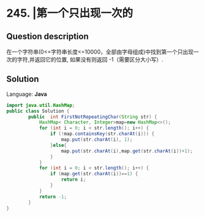 # 245. |第一个只出现一次的

## Question description


在一个字符串(0<=字符串长度<=10000，全部由字母组成)中找到第一个只出现一次的字符,并返回它的位置, 如果没有则返回 -1（需要区分大小写）.


## Solution

Language: **Java**

```Java
import java.util.HashMap;
public class Solution {
        public  int FirstNotRepeatingChar(String str) {
            HashMap< Character, Integer>map=new HashMap<>();
            for (int i = 0; i < str.length(); i++) {
                if (!map.containsKey(str.charAt(i))) {
                    map.put(str.charAt(i), 1);
                }else{
                    map.put(str.charAt(i),map.get(str.charAt(i))+1);
                }
            }
            for (int i = 0; i < str.length(); i++) {
                if (map.get(str.charAt(i))==1) {
                    return i;
                }
            }
            return -1;
        }
}
```


